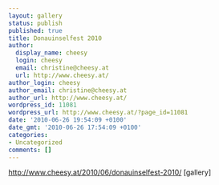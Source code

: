 ```yaml
---
layout: gallery
status: publish
published: true
title: Donauinselfest 2010
author:
  display_name: cheesy
  login: cheesy
  email: christine@cheesy.at
  url: http://www.cheesy.at/
author_login: cheesy
author_email: christine@cheesy.at
author_url: http://www.cheesy.at/
wordpress_id: 11081
wordpress_url: http://www.cheesy.at/?page_id=11081
date: '2010-06-26 19:54:09 +0100'
date_gmt: '2010-06-26 17:54:09 +0100'
categories:
- Uncategorized
comments: []
---
```

http://www.cheesy.at/2010/06/donauinselfest-2010/
[gallery]
<!--:-->

